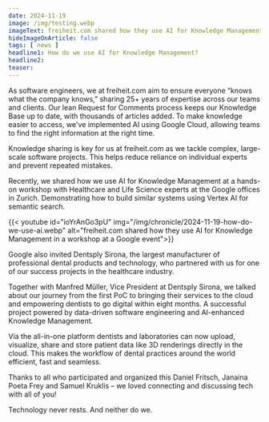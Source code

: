 ```yaml
---
date: 2024-11-19
image: /img/testing.webp
imageText: freiheit.com shared how they use AI for Knowledge Management in a workshop at a Google event
hideImageOnArticle: false
tags: [ news ]
headline1: How do we use AI for Knowledge Management?
headline2:
teaser:
---
```


As software engineers, we at freiheit.com aim to ensure everyone “knows what the company knows,” sharing 25+ years of expertise across our teams and clients. Our lean Request for Comments process keeps our Knowledge Base up to date, with thousands of articles added. To make knowledge easier to access, we've implemented AI using Google Cloud, allowing teams to find the right information at the right time.

Knowledge sharing is key for us at freiheit.com as we tackle complex, large-scale software projects. This helps reduce reliance on individual experts and prevent repeated mistakes.

Recently, we shared how we use AI for Knowledge Management at a hands-on workshop with Healthcare and Life Science experts at the Google offices in Zurich. Demonstrating how to build similar systems using Vertex AI for semantic search.

{{< youtube id="ioYrAnGo3pU" img="/img/chronicle/2024-11-19-how-do-we-use-ai.webp" alt="freiheit.com shared how they use AI for Knowledge Management in a workshop at a Google event">}}

Google also invited Dentsply Sirona, the largest manufacturer of professional dental products and technology, who partnered with us for one of our success projects in the healthcare industry.

Together with Manfred Müller, Vice President at Dentsply Sirona, we talked about our journey from the first PoC to bringing their services to the cloud and empowering dentists to go digital within eight months. A successful project powered by data-driven software engineering and AI-enhanced Knowledge Management.

Via the all-in-one platform dentists and laboratories can now upload, visualize, share and store patient data like 3D renderings directly in the cloud. This makes the workflow of dental practices around the world efficient, fast and seamless.

Thanks to all who participated and organized this Daniel Fritsch, Janaina Poeta Frey and Samuel Kruklis – we loved connecting and discussing tech with all of you!

Technology never rests. And neither do we.
